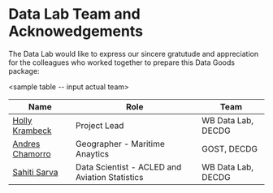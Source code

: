 # Data Lab Team and Acknowedgements

The Data Lab would like to express our sincere gratutude and appreciation for the colleagues who worked together to prepare this Data Goods package:

<sample table -- input actual team>

| **Name**                                                   | **Role**                                       | **Team**           |
| ---------------------------------------------------------- | ---------------------------------------------- | ------------------ |
| [Holly Krambeck](mailto:hkrambeck%40worldbank.org)         | Project Lead                                   | WB Data Lab, DECDG |
| [Andres Chamorro](mailto:achamorroelizond%40worldbank.org) | Geographer - Maritime Anaytics                 | GOST, DECDG        |
| [Sahiti Sarva](mailto:ssarva%40worldbank.org)              | Data Scientist - ACLED and Aviation Statistics | WB Data Lab, DECDG |

